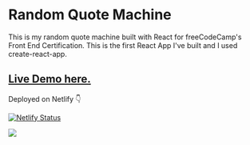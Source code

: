 # Random Quote Machine

This is my random quote machine built with React for freeCodeCamp's Front End Certification. This is the first React App I've built and I used create-react-app.

## [Live Demo here.](https://eamonn-quote-machine.netlify.app/)

Deployed on Netlify 👇

[![Netlify Status](https://api.netlify.com/api/v1/badges/19f023d2-e050-43d1-9498-688a8aed6390/deploy-status)](https://app.netlify.com/sites/eamonn-quote-machine/deploys)

![](https://media.giphy.com/media/349qKnoIBHK1i/giphy.gif)